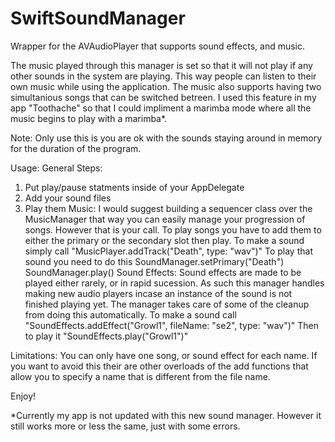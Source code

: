 # SwiftSoundManager
Wrapper for the AVAudioPlayer that supports sound effects, and music.

The music played through this manager is set so that it will not play if any other sounds in the system are playing.  This way people can listen to their own music while using the application. The music also supports having two simultanious songs that can be switched betreen.  I used this feature in my app "Toothache" so that I could impliment a marimba mode where all the music begins to play with a marimba*.

Note: Only use this is you are ok with the sounds staying around in memory for the duration of the program. 

Usage:
General Steps:
1. Put play/pause statments inside of your AppDelegate
2. Add your sound files
3. Play them
Music:
I would suggest building a sequencer class over the MusicManager that way you can easily manage your progression of songs. However that is your call. To play songs you have to add them to either the primary or the secondary slot then play.
To make a sound simply call "MusicPlayer.addTrack("Death", type: "wav")"
To play that sound you need to do this
SoundManager.setPrimary("Death")
SoundManager.play()
Sound Effects:
Sound effects are made to be played either rarely, or in rapid sucession.  As such this manager handles making new audio players incase an instance of the sound is not finished playing yet. The manager takes care of some of the cleanup from doing this automatically.
To make a sound call "SoundEffects.addEffect("Growl1", fileName: "se2", type: "wav")"
Then to play it "SoundEffects.play("Growl1")"

Limitations:
You can only have one song, or sound effect for each name. If you want to avoid this their are other overloads of the add functions that allow you to specify a name that is different from the file name.

Enjoy!



*Currently my app is not updated with this new sound manager. However it still works more or less the same, just with some errors.

